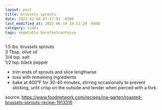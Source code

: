 ```yaml
---
layout: post
title: brussels sprouts
date: 2021-01-08 07:17:01 -0500
last_modified_at: 2022-06-19 10:11:20 -0400
category: sides
tags: vegetable barefootcontessa
---
```

1.5 lbs. brussels sprouts  
3 Tbsp. olive oil  
3/4 tsp. salt  
1/2 tsp. black pepper  
* trim ends of sprouts and slice lengthwise
* toss with remaining ingredients
* bake at 400°F for 30-40 minutes, stirring occasionally to prevent sticking, until
  crisp on the outside and tender when pierced with a fork.

source: <https://www.foodnetwork.com/recipes/ina-garten/roasted-brussels-sprouts-recipe-1913316>
